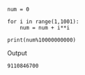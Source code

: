 ```
num = 0

for i in range(1,1001):
    num = num + i**i
    
print(num%10000000000)
```

Output
```
9110846700
```